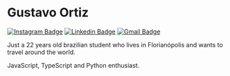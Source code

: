 # Gustavo Ortiz

[![Instagram Badge](https://img.shields.io/badge/-@gu.ortiz-00875f?style=flat-square&labelColor=00875f&logo=instagram&logoColor=white&link=https://www.instagram.com/gu.ortiz)](https://www.instagram.com/gu.ortiz) 
[![Linkedin Badge](https://img.shields.io/badge/-Gustavo%20Ortiz-00875f?style=flat-square&logo=Linkedin&logoColor=white&link=https://www.linkedin.com/in/gustavo-egert-ortiz-270013193/)](https://www.linkedin.com/in/gustavo-egert-ortiz-270013193/) 
[![Gmail Badge](https://img.shields.io/badge/-gustavo.egert.ortiz@gmail.com-00875f?style=flat-square&logo=Gmail&logoColor=white&link=mailto:gustavo.egert.ortiz@gmail.com)](mailto:gustavo.egert.ortiz@gmail.com)

Just a 22 years old brazilian student who lives in Florianópolis and wants to travel around the world.

JavaScript, TypeScript and Python enthusiast.
